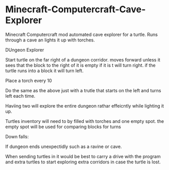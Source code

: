 # Minecraft-Computercraft-Cave-Explorer
Minecraft Computercraft mod automated cave explorer for a turtle. Runs through a cave an lights it up with torches.

DUngeon Explorer

Start turtle on the far right of a dungeon corridor. moves forward unless it sees that the block to the right of it is empty if it is t will turn right. 
if the turtle runs into a block it will turn left.

Place a torch every 10

Do the same as the above just with a trutle that starts on the left and turns left each time.

Haviing two will explore the entire dungeon rathar effeicntly while lighting it up.

Turtles inventory will need to by filled with torches and one empty spot. the empty spot will be used for comparing blocks for turns

Down falls:

If dungeon ends unexpectidly such as a ravine or cave. 

When sending turtles in it would be best to carry a drive with the program and extra turtles to start exploring extra corridors in case the turtle is lost.
